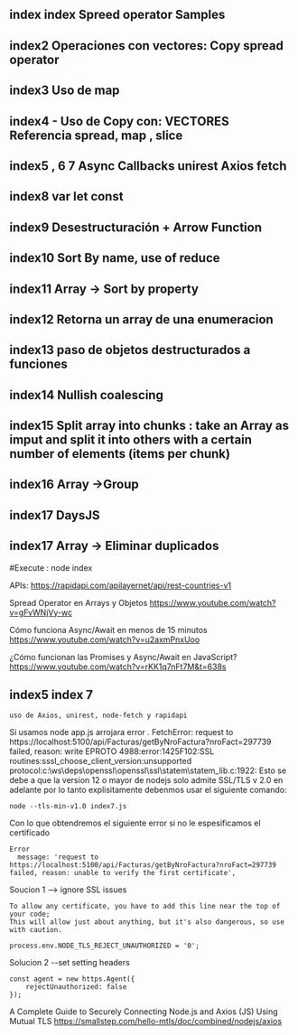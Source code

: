 
## index index Spreed operator Samples

## index2 Operaciones con vectores: Copy spread operator

## index3 Uso de map

## index4 - Uso de Copy con: VECTORES Referencia spread, map , slice

## index5 , 6 7 Async Callbacks unirest Axios fetch

## index8 var let const

## index9 Desestructuración + Arrow Function

## index10 Sort By name, use of reduce

## index11 Array -> Sort by property

## index12 Retorna un array de una enumeracion

## index13 paso de objetos destructurados a funciones

## index14 Nullish coalescing

## index15 Split array into chunks : take an Array as imput and split it into others with a certain number of elements (items per chunk)

## index16 Array ->Group

## index17 DaysJS

## index17 Array -> Eliminar duplicados


#Execute :
node index

APIs:
https://rapidapi.com/apilayernet/api/rest-countries-v1

Spread Operator en Arrays y Objetos
https://www.youtube.com/watch?v=gFvWNjVy-wc

Cómo funciona Async/Await en menos de 15 minutos
https://www.youtube.com/watch?v=u2axmPnxUoo

¿Cómo funcionan las Promises y Async/Await en JavaScript?
https://www.youtube.com/watch?v=rKK1q7nFt7M&t=638s

## index5 index 7

    uso de Axios, unirest, node-fetch y rapidapi

Si usamos node app.js arrojara error
. FetchError: request to https://localhost:5100/api/Facturas/getByNroFactura?nroFact=297739 failed, reason: write EPROTO 4988:error:1425F102:SSL routines:sssl_choose_client_version:unsupported protocol:c:\ws\deps\openssl\openssl\ssl\statem\statem_lib.c:1922:
Esto se debe a que la version 12 o mayor de nodejs solo admite SSL/TLS v 2.0 en adelante por lo tanto explisitamente debenmos usar el siguiente comando:

    node --tls-min-v1.0 index7.js

Con lo que obtendremos el siguiente error si no le espesificamos el certificado

    Error
      message: 'request to https://localhost:5100/api/Facturas/getByNroFactura?nroFact=297739 failed, reason: unable to verify the first certificate',

Soucion 1 --> ignore SSL issues

    To allow any certificate, you have to add this line near the top of your code;
    This will allow just about anything, but it's also dangerous, so use with caution.

    process.env.NODE_TLS_REJECT_UNAUTHORIZED = '0';

Solucion 2 --set setting headers

    const agent = new https.Agent({
        rejectUnauthorized: false
    });

A Complete Guide to Securely Connecting Node.js and Axios (JS) Using Mutual TLS
https://smallstep.com/hello-mtls/doc/combined/nodejs/axios
